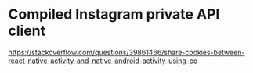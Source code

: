 # Compiled Instagram private API client

https://stackoverflow.com/questions/39861466/share-cookies-between-react-native-activity-and-native-android-activity-using-co
